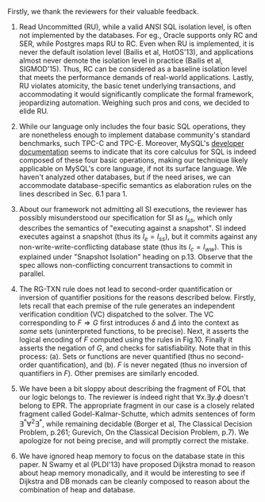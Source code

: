 Firstly, we thank the reviewers for their valuable feedback.

1. Read Uncommitted (RU), while a valid ANSI SQL isolation level, is
   often not implemented by the databases. For eg., Oracle supports
   only RC and SER, while Postgres maps RU to RC. Even when RU is
   implemented, it is never the default isolation level (Bailis et al,
   HotOS'13), and applications almost never demote the isolation level
   in practice (Bailis et al, SIGMOD'15). Thus, RC can be considered
   as a baseline isolation level that meets the performance demands of
   real-world applications. Lastly, RU violates atomicity, the basic
   tenet underlying transactions, and accommodating it would
   significantly complicate the formal framework, jeopardizing
   automation. Weighing such pros and cons, we decided to elide RU.

2. While our language only includes the four basic SQL operations,
   they are nonetheless enough to implement database community's
   standard benchmarks, such TPC-C and TPC-E. Moreover, MySQL's
   [developer documentation](https://dev.mysql.com/doc/internals/en/)
   seems to indicate that its core calculus for SQL is indeed composed
   of these four basic operations, making our technique likely
   applicable on MySQL's core language, if not its surface language.
   We haven't analyzed other databases, but if the need arises, we can
   accommodate database-specific semantics as elaboration rules on the
   lines described in Sec. 6.1 para 1. 

3. About our framework not admitting all SI executions, the reviewer has 
   possibly misunderstood our specification for SI as
   $I_{ss}$, which only describes the semantics of "executing
   against a snapshot". SI indeed executes against a snapshot (thus its $I_e
   = I_{ss}$), but it commits against any non-write-write-conflicting
   database state (thus its $I_c = I_{ww}$). This is explained under
   "Snapshot Isolation" heading on p.13. Observe that the spec allows
   non-conflicting concurrent transactions to commit in parallel.

4. The RG-TXN rule does not lead to second-order quantification or
   inversion of quantifier positions for the reasons described below.
   Firstly, lets recall that each premise of the rule generates an
   independent verification condition (VC) dispatched to the solver.
   The VC corresponding to $F\Rightarrow G$ first introduces $\delta$
   and $\Delta$ into the context as *some* sets (uninterpreted
   functions, to be precise). Next, it asserts the logical encoding of
   $F$ computed using the rules in Fig.10. Finally it asserts the
   negation of $G$, and checks for satisfiability. Note that in this
   process: (a). Sets or functions are never quantified (thus no
   second-order quantification), and (b). $F$ is never negated (thus
   no inversion of quantifiers in $F$). Other premises are similarly
   encoded.

5. We have been a bit sloppy about describing the fragment of FOL that
   our logic belongs to. The reviewer is indeed right that $\forall
   x.\exists y.\phi$ doesn't belong to EPR. The appropriate fragment
   in our case is a closely related fragment called
   Godel-Kalmar-Schutte, which admits sentences of form
   $\exists^{*}\forall^{2}\exists^{*}$, while remaining decidable
   (Borger et al, The Classical Decision Problem, p.261; Gurevich, On
   the Classical Decision Problem, p.7). We apologize for not being
   precise, and will promptly correct the mistake.

6. We have ignored heap memory to focus on the database state in this
   paper. N Swamy et al (PLDI'13) have proposed Dijkstra monad to
   reason about heap memory monadically, and it would be interesting
   to see if Dijkstra and DB monads can be cleanly composed to reason
   about the combination of heap and database.
